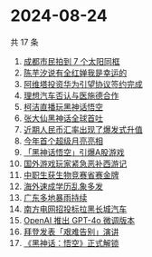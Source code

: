 # 2024-08-24

共 17 条

<!-- BEGIN -->
<!-- 最后更新时间 Sat Aug 24 2024 17:11:00 GMT+0800 (China Standard Time) -->

1. [成都市民拍到 7 个太阳同框](https://www.zhihu.com/search?q=%E6%88%90%E9%83%BD%E5%B8%82%E6%B0%91%E6%8B%8D%E5%88%B0%207%20%E4%B8%AA%E5%A4%AA%E9%98%B3%E5%90%8C%E6%A1%86)
1. [陈芋汐说有全红婵我是幸运的](https://www.zhihu.com/search?q=%E9%99%88%E8%8A%8B%E6%B1%90%E8%AF%B4%E6%9C%89%E5%85%A8%E7%BA%A2%E5%A9%B5%E6%88%91%E6%98%AF%E5%B9%B8%E8%BF%90%E7%9A%84)
1. [阿维塔投资华为引望协议签约完成](https://www.zhihu.com/search?q=%E9%98%BF%E7%BB%B4%E5%A1%94%E6%8A%95%E8%B5%84%E5%8D%8E%E4%B8%BA%E5%BC%95%E6%9C%9B%E5%8D%8F%E8%AE%AE%E7%AD%BE%E7%BA%A6%E5%AE%8C%E6%88%90)
1. [理想汽车否认与医施德合作](https://www.zhihu.com/search?q=%E7%90%86%E6%83%B3%E6%B1%BD%E8%BD%A6%E5%90%A6%E8%AE%A4%E4%B8%8E%E5%8C%BB%E6%96%BD%E5%BE%B7%E5%90%88%E4%BD%9C)
1. [柯洁直播玩黑神话悟空](https://www.zhihu.com/search?q=%E6%9F%AF%E6%B4%81%E7%9B%B4%E6%92%AD%E7%8E%A9%E9%BB%91%E7%A5%9E%E8%AF%9D%E6%82%9F%E7%A9%BA)
1. [张大仙黑神话全球首吐](https://www.zhihu.com/search?q=%E5%BC%A0%E5%A4%A7%E4%BB%99%E9%BB%91%E7%A5%9E%E8%AF%9D%E5%85%A8%E7%90%83%E9%A6%96%E5%90%90)
1. [近期人民币汇率出现了爆发式升值](https://www.zhihu.com/search?q=%E8%BF%91%E6%9C%9F%E4%BA%BA%E6%B0%91%E5%B8%81%E6%B1%87%E7%8E%87%E5%87%BA%E7%8E%B0%E4%BA%86%E7%88%86%E5%8F%91%E5%BC%8F%E5%8D%87%E5%80%BC)
1. [今年首个超级月亮亮相](https://www.zhihu.com/search?q=%E4%BB%8A%E5%B9%B4%E9%A6%96%E4%B8%AA%E8%B6%85%E7%BA%A7%E6%9C%88%E4%BA%AE%E4%BA%AE%E7%9B%B8)
1. [「黑神话悟空」引爆A股游戏](https://www.zhihu.com/search?q=%E3%80%8C%E9%BB%91%E7%A5%9E%E8%AF%9D%E6%82%9F%E7%A9%BA%E3%80%8D%E5%BC%95%E7%88%86A%E8%82%A1%E6%B8%B8%E6%88%8F)
1. [国外游戏玩家紧急恶补西游记](https://www.zhihu.com/search?q=%E5%9B%BD%E5%A4%96%E6%B8%B8%E6%88%8F%E7%8E%A9%E5%AE%B6%E7%B4%A7%E6%80%A5%E6%81%B6%E8%A1%A5%E8%A5%BF%E6%B8%B8%E8%AE%B0)
1. [中职生获生物竞赛省赛金牌](https://www.zhihu.com/search?q=%E4%B8%AD%E8%81%8C%E7%94%9F%E8%8E%B7%E7%94%9F%E7%89%A9%E7%AB%9E%E8%B5%9B%E7%9C%81%E8%B5%9B%E9%87%91%E7%89%8C)
1. [海外速成学历乱象多发](https://www.zhihu.com/search?q=%E6%B5%B7%E5%A4%96%E9%80%9F%E6%88%90%E5%AD%A6%E5%8E%86%E4%B9%B1%E8%B1%A1%E5%A4%9A%E5%8F%91)
1. [广东多地暴雨持续](https://www.zhihu.com/search?q=%E5%B9%BF%E4%B8%9C%E5%A4%9A%E5%9C%B0%E6%9A%B4%E9%9B%A8%E6%8C%81%E7%BB%AD)
1. [南方电网招投标拉黑长城汽车](https://www.zhihu.com/search?q=%E5%8D%97%E6%96%B9%E7%94%B5%E7%BD%91%E6%8B%9B%E6%8A%95%E6%A0%87%E6%8B%89%E9%BB%91%E9%95%BF%E5%9F%8E%E6%B1%BD%E8%BD%A6)
1. [OpenAI 推出 GPT-4o 微调版本](https://www.zhihu.com/search?q=OpenAI%20%E6%8E%A8%E5%87%BA%20GPT-4o%20%E5%BE%AE%E8%B0%83%E7%89%88%E6%9C%AC)
1. [拜登发表「艰难告别」演讲](https://www.zhihu.com/search?q=%E6%8B%9C%E7%99%BB%E5%8F%91%E8%A1%A8%E3%80%8C%E8%89%B0%E9%9A%BE%E5%91%8A%E5%88%AB%E3%80%8D%E6%BC%94%E8%AE%B2)
1. [《黑神话：悟空》正式解锁](https://www.zhihu.com/search?q=%E3%80%8A%E9%BB%91%E7%A5%9E%E8%AF%9D%EF%BC%9A%E6%82%9F%E7%A9%BA%E3%80%8B%E6%AD%A3%E5%BC%8F%E8%A7%A3%E9%94%81)

<!-- END -->

